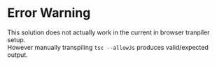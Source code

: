 # Error Warning

This solution does not actually work in the current in browser tranpiler setup.  
However manually transpiling `tsc --allowJs` produces valid/expected output.